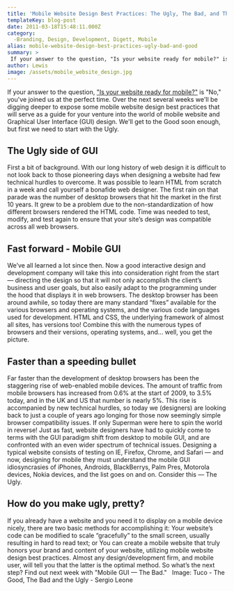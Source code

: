 ```yaml
---
title: 'Mobile Website Design Best Practices: The Ugly, The Bad, and The Good'
templateKey: blog-post
date: 2011-03-18T15:48:11.000Z
category: 
  -Branding, Design, Development, Digett, Mobile
alias: mobile-website-design-best-practices-ugly-bad-and-good
summary: > 
 If your answer to the question, "Is your website ready for mobile?" is "No," you've joined us at the perfect time. Over the next several weeks we'll be digging deeper to expose some mobile website design best practices that will serve as a guide for your venture into the world of mobile website and Graphical User Interface (GUI) design. We'll get to the Good soon enough, but first we need to start with the Ugly.
author: Lewis
image: /assets/mobile_website_design.jpg
---
```


If your answer to the question, ["Is your website ready for mobile?"](/insights/slaying-mobile-website-dragon-your-website-ready-mobile) is "No," you've joined us at the perfect time. Over the next several weeks we'll be digging deeper to expose some mobile website design best practices that will serve as a guide for your venture into the world of mobile website and Graphical User Interface (GUI) design. We'll get to the Good soon enough, but first we need to start with the Ugly.

The Ugly side of GUI
--------------------

First a bit of background. With our long history of web design it is difficult to not look back to those pioneering days when designing a website had few technical hurdles to overcome. It was possible to learn HTML from scratch in a week and call yourself a bonafide web designer. The first rain on that parade was the number of desktop browsers that hit the market in the first 10 years. It grew to be a problem due to the non-standardization of how different browsers rendered the HTML code. Time was needed to test, modify, and test again to ensure that your site’s design was compatible across all web browsers.

Fast forward - Mobile GUI
-------------------------

We’ve all learned a lot since then. Now a good interactive design and development company will take this into consideration right from the start — directing the design so that it will not only accomplish the client’s business and user goals, but also easily adapt to the programming under the hood that displays it in web browsers. The desktop browser has been around awhile, so today there are many standard “fixes” available for the various browsers and operating systems, and the various code languages used for development. HTML and CSS, the underlying framework of almost all sites, has versions too! Combine this with the numerous types of browsers and their versions, operating systems, and... well, you get the picture.

Faster than a speeding bullet
-----------------------------

Far faster than the development of desktop browsers has been the staggering rise of web-enabled mobile devices. The amount of traffic from mobile browsers has increased from 0.6% at the start of 2009, to 3.5% today, and in the UK and US that number is nearly 5%. This rise is accompanied by new technical hurdles, so today we (designers) are looking back to just a couple of years ago longing for those now seemingly simple browser compatibility issues. If only Superman were here to spin the world in reverse! Just as fast, website designers have had to quickly come to terms with the GUI paradigm shift from desktop to mobile GUI, and are confronted with an even wider spectrum of technical issues. Designing a typical website consists of testing on IE, Firefox, Chrome, and Safari — and now, designing for mobile they must understand the mobile GUI idiosyncrasies of iPhones, Androids, BlackBerrys, Palm Pres, Motorola devices, Nokia devices, and the list goes on and on. Consider this — The Ugly.

How do you make ugly, pretty?
-----------------------------

If you already have a website and you need it to display on a mobile device nicely, there are two basic methods for accomplishing it: Your website’s code can be modified to scale “gracefully” to the small screen, usually resulting in hard to read text; or You can create a mobile website that truly honors your brand and content of your website, utilizing mobile website design best practices. Almost any design/development firm, and mobile user, will tell you that the latter is the optimal method. So what’s the next step? Find out next week with "Mobile GUI — The Bad."   Image: Tuco - The Good, The Bad and the Ugly - Sergio Leone